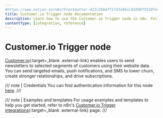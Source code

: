 ```yaml
---
#https://www.notion.so/n8n/Frontmatter-432c2b8dff1f43d4b1c8d20075510fe4
title: Customer.io Trigger node documentation
description: Learn how to use the Customer.io Trigger node in n8n. Follow technical documentation to integrate Customer.io Trigger node into your workflows.
contentType: [integration, reference]
---
```


# Customer.io Trigger node

[Customer.io](https://customer.io/){:target=_blank .external-link} enables users to send newsletters to selected segments of customers using their website data. You can send targeted emails, push notifications, and SMS to lower churn, create stronger relationships, and drive subscriptions.

/// note | Credentials
You can find authentication information for this node [here](/integrations/builtin/credentials/customerio/).
///

///  note  | Examples and templates
For usage examples and templates to help you get started, refer to n8n's [Customer.io Trigger integrations](https://n8n.io/integrations/customerio-trigger/){:target=_blank .external-link} page.
///
